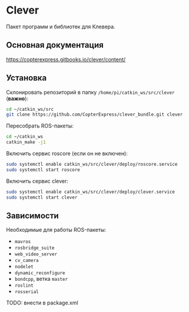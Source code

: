 # Clever

Пакет программ и библиотек для Клевера.

Основная документация
---------------------

https://copterexpress.gitbooks.io/clever/content/

Установка
---------

Склонировать репозиторий в папку `/home/pi/catkin_ws/src/clever` (**важно**):

```bash
cd ~/catkin_ws/src
git clone https://github.com/CopterExpress/clever_bundle.git clever
```

Пересобрать ROS-пакеты:

```bash
cd ~/catkin_ws
catkin_make -j1
```

Включить сервис roscore (если он не включен):

```bash
sudo systemctl enable catkin_ws/src/clever/deploy/roscore.service
sudo systemctl start roscore
```

Включить сервис clever:

```bash
sudo systemctl enable catkin_ws/src/clever/deploy/clever.service
sudo systemctl start clever
```

Зависимости
-----------

Необходимые для работы ROS-пакеты:

* `mavros`
* `rosbridge_suite`
* `web_video_server`
* `cv_camera`
* `nodelet`
* `dynamic_reconfigure`
* `bondcpp`, ветка `master`
* `roslint`
* `rosserial`

TODO: внести в package.xml
